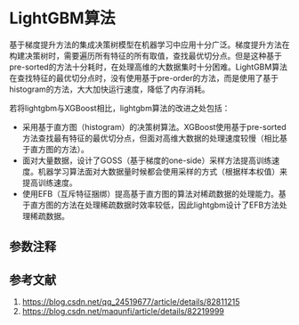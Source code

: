 # LightGBM算法

基于梯度提升方法的集成决策树模型在机器学习中应用十分广泛。梯度提升方法在构建决策树时，需要遍历所有特征的所有取值，查找最优切分点。但是这种基于pre-sorted的方法十分耗时，在处理高维的大数据集时十分困难。LightGBM算法在查找特征的最优切分点时，没有使用基于pre-order的方法，而是使用了基于histogram的方法，大大加快运行速度，降低了内存消耗。

若将lightgbm与XGBoost相比，lightgbm算法的改进之处包括：

- 采用基于直方图（histogram）的决策树算法。XGBoost使用基于pre-sorted方法查找最有特征的最优切分点，但面对高维大数据的处理速度较慢（相比基于直方图的方法）。
- 面对大量数据，设计了GOSS（基于梯度的one-side）采样方法提高训练速度。机器学习算法面对大数据量时候都会使用采样的方式（根据样本权值）来提高训练速度。
- 使用EFB（互斥特征捆绑）提高基于直方图的算法对稀疏数据的处理能力。基于直方图的方法在处理稀疏数据时效率较低，因此lightgbm设计了EFB方法处理稀疏数据。





## 参数注释

##  参考文献

1. https://blog.csdn.net/qq_24519677/article/details/82811215
2. https://blog.csdn.net/maqunfi/article/details/82219999

